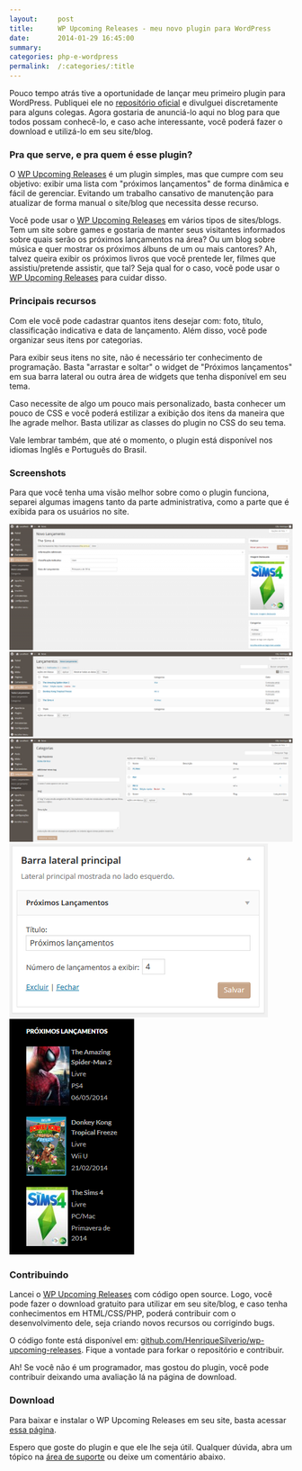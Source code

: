 ```yaml
---
layout:     post
title:      WP Upcoming Releases - meu novo plugin para WordPress
date:       2014-01-29 16:45:00
summary:
categories: php-e-wordpress
permalink:  /:categories/:title
---
```


Pouco tempo atrás tive a oportunidade de lançar meu primeiro plugin para WordPress. Publiquei ele no <a target="_blank" href="http://wordpress.org/plugins/">repositório oficial</a> e divulguei discretamente para alguns colegas. Agora gostaria de anunciá-lo aqui no blog para que todos possam conhecê-lo, e caso ache interessante, você poderá fazer o download e utilizá-lo em seu site/blog.

<h3>Pra que serve, e pra quem é esse plugin?</h3>

O <a target="_blank" href="http://wordpress.org/plugins/wp-upcoming-releases/">WP Upcoming Releases</a> é um plugin simples, mas que cumpre com seu objetivo: exibir uma lista com "próximos lançamentos" de forma dinâmica e fácil de gerenciar. Evitando um trabalho cansativo de manutenção para atualizar de forma manual o site/blog que necessita desse recurso.

Você pode usar o <a target="_blank" href="http://wordpress.org/plugins/wp-upcoming-releases/">WP Upcoming Releases</a> em vários tipos de sites/blogs. Tem um site sobre games e gostaria de manter seus visitantes informados sobre quais serão os próximos lançamentos na área? Ou um blog sobre música e quer mostrar os próximos álbuns de um ou mais cantores? Ah, talvez queira exibir os próximos livros que você prentede ler, filmes que assistiu/pretende assistir, que tal? Seja qual for o caso, você pode usar o <a target="_blank" href="http://wordpress.org/plugins/wp-upcoming-releases/">WP Upcoming Releases</a> para cuidar disso.

<h3>Principais recursos</h3>

Com ele você pode cadastrar quantos itens desejar com: foto, título, classificação indicativa e data de lançamento. Além disso, você pode organizar seus itens por categorias.

Para exibir seus itens no site, não é necessário ter conhecimento de programação. Basta "arrastar e soltar" o widget de "Próximos lançamentos" em sua barra lateral ou outra área de widgets que tenha disponível em seu tema.

Caso necessite de algo um pouco mais personalizado, basta conhecer um pouco de CSS e você poderá estilizar a exibição dos itens da maneira que lhe agrade melhor. Basta utilizar as classes do plugin no CSS do seu tema.

Vale lembrar também, que até o momento, o plugin está disponível nos idiomas Inglês e Português do Brasil.

<h3>Screenshots</h3>

Para que você tenha uma visão melhor sobre como o plugin funciona, separei algumas imagens tanto da parte administrativa, como a parte que é exibida para os usuários no site.

<a target="_blank" href="/images/screenshot-11-1024x455.png">
    <img src="/images/screenshot-11-1024x455.png">
</a>

<a target="_blank" href="/images/screenshot-21.png">
    <img src="/images/screenshot-21.png">
</a>

<a target="_blank" href="/images/screenshot-31.png">
    <img src="/images/screenshot-31.png">
</a>

<a target="_blank" href="/images/screenshot-41.png">
    <img src="/images/screenshot-41.png">
</a>

<a target="_blank" href="/images/screenshot-51.png">
    <img src="/images/screenshot-51.png">
</a>

<h3>Contribuindo</h3>

Lancei o <a target="_blank" href="http://wordpress.org/plugins/wp-upcoming-releases/">WP Upcoming Releases</a> com código open source. Logo, você pode fazer o download gratuito para utilizar em seu site/blog, e caso tenha conhecimentos em HTML/CSS/PHP, poderá contribuir com o desenvolvimento dele, seja criando novos recursos ou corrigindo bugs.

O código fonte está disponível em: <a target="_blank" href="https://github.com/HenriqueSilverio/wp-upcoming-releases">github.com/HenriqueSilverio/wp-upcoming-releases</a>. Fique a vontade para forkar o repositório e contribuir.

Ah! Se você não é um programador, mas gostou do plugin, você pode contribuir deixando uma avaliação lá na página de download.

<h3>Download</h3>

Para baixar e instalar o WP Upcoming Releases em seu site, basta acessar <a target="_blank" href="http://wordpress.org/plugins/wp-upcoming-releases/">essa página</a>.

Espero que goste do plugin e que ele lhe seja útil. Qualquer dúvida, abra um tópico na <a target="_blank" href="http://wordpress.org/support/plugin/wp-upcoming-releases">área de suporte</a> ou deixe um comentário abaixo.
